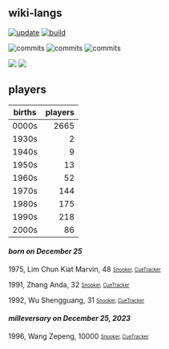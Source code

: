 ## wiki-langs
[![update](https://github.com/dreamerminsk/wiki-langs/actions/workflows/update-tables.yml/badge.svg)](https://github.com/dreamerminsk/wiki-langs/actions/workflows/update-tables.yml)
[![build](https://github.com/dreamerminsk/wiki-langs/actions/workflows/build.yml/badge.svg)](https://github.com/dreamerminsk/wiki-langs/actions/workflows/build.yml)

![commits](https://img.shields.io/github/commit-activity/y/dreamerminsk/wiki-langs)
![commits](https://img.shields.io/github/commit-activity/m/dreamerminsk/wiki-langs)
![commits](https://img.shields.io/github/commit-activity/w/dreamerminsk/wiki-langs)

![](https://img.shields.io/github/languages/code-size/dreamerminsk/wiki-langs)
![](https://img.shields.io/github/repo-size/dreamerminsk/wiki-langs)

## players
| births | players |
| :----: | ------: |
| 0000s | 2665 |
| 1930s | 2 |
| 1940s | 9 |
| 1950s | 13 |
| 1960s | 52 |
| 1970s | 144 |
| 1980s | 175 |
| 1990s | 218 |
| 2000s | 86 |

#### ***born on December 25***
1975, Lim Chun Kiat Marvin, 48 <sub><sup>[Snooker](http://www.snooker.org/res/index.asp?player=411), [CueTracker](http://cuetracker.net/Players/marvin-lim-chun-kiat/)</sup></sub>

1991, Zhang Anda, 32 <sub><sup>[Snooker](http://www.snooker.org/res/index.asp?player=81), [CueTracker](http://cuetracker.net/Players/zhang-anda/)</sup></sub>

1992, Wu Shengguang, 31 <sub><sup>[Snooker](http://www.snooker.org/res/index.asp?player=1705), [CueTracker](http://cuetracker.net/Players/wu-shengguang/)</sup></sub>


#### ***milleversary on December 25, 2023***
1996, Wang Zepeng, 10000 <sub><sup>[Snooker](http://www.snooker.org/res/index.asp?player=1111), [CueTracker](http://cuetracker.net/Players/wang-zepeng/)</sup></sub>



